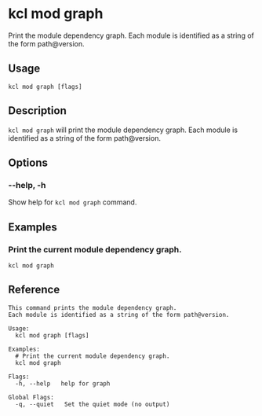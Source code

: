 # kcl mod graph

Print the module dependency graph. Each module is identified as a string of the form path@version.

## Usage

```shell
kcl mod graph [flags]
```

## Description

`kcl mod graph` will print the module dependency graph. Each module is identified as a string of the form path@version.

## Options

### --help, -h

Show help for `kcl mod graph` command.

## Examples

### Print the current module dependency graph.

```shell
kcl mod graph
```

## Reference

```shell
This command prints the module dependency graph.
Each module is identified as a string of the form path@version.

Usage:
  kcl mod graph [flags]

Examples:
  # Print the current module dependency graph.
  kcl mod graph

Flags:
  -h, --help   help for graph

Global Flags:
  -q, --quiet   Set the quiet mode (no output)
```
